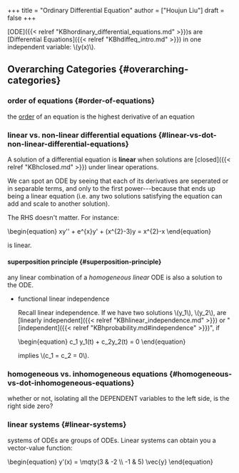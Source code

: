 +++
title = "Ordinary Differential Equation"
author = ["Houjun Liu"]
draft = false
+++

[ODE]({{< relref "KBhordinary_differential_equations.md" >}})s are [Differential Equations]({{< relref "KBhdiffeq_intro.md" >}}) in one independent variable: \\(y(x)\\).


## Overarching Categories {#overarching-categories}


### order of equations {#order-of-equations}

the [order](#order-of-equations) of an equation is the highest derivative of an equation


### linear vs. non-linear differential equations {#linear-vs-dot-non-linear-differential-equations}

A solution of a differential equation is **linear** when solutions are [closed]({{< relref "KBhclosed.md" >}}) under linear operations.

We can spot an ODE by seeing that each of its derivatives are seperated or in separable terms, and only to the first power---because that ends up being a linear equation (i.e. any two solutions satisfying the equation can add and scale to another solution).

The RHS doesn't matter. For instance:

\begin{equation}
xy'' + e^{x}y' + (x^{2}-3)y = x^{2}-x
\end{equation}

is linear.


#### superposition principle {#superposition-principle}

any linear combination of a _homogeneous linear_ ODE is also a solution to the ODE.

<!--list-separator-->

-  functional linear independence

    Recall linear independence. If we have two solutions \\(y\_1\\), \\(y\_2\\), are [linearly independent]({{< relref "KBhlinear_independence.md" >}}) or "[independent]({{< relref "KBhprobability.md#independence" >}})", if

    \begin{equation}
    c\_1 y\_1(t) + c\_2y\_2(t) = 0
    \end{equation}

    implies \\(c\_1 = c\_2 = 0\\).


### homogeneous vs. inhomogeneous equations {#homogeneous-vs-dot-inhomogeneous-equations}

whether or not, isolating all the DEPENDENT variables to the left side, is the right side zero?


### linear systems {#linear-systems}

systems of ODEs are groups of ODEs. Linear systems can obtain you a vector-value function:

\begin{equation}
y'(x) = \mqty(3 & -2 \\\ -1 & 5) \vec{y}
\end{equation}

